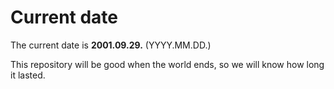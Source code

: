 # Current date

The current date is **2001.09.29.** (YYYY.MM.DD.)

This repository will be good when the world ends, so we will know how long it lasted.